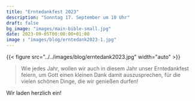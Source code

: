 ```yaml
---
title: "Erntedankfest 2023"
description: "Sonntag 17. September um 10 Uhr"
draft: false
bg_image: "images/main-bible-small.jpg"
date: 2023-09-05T00:00:00+01:00
image : "images/blog/erntedank2023-1.jpg"
---
```

{{< figure src="../../images/blog/erntedank2023.jpg" width="auto" >}}

>Wie jedes Jahr, wollen wir auch in diesem Jahr unser Erntedankfest feiern, um Gott einen kleinen Dank damit auszusprechen, für die vielen schönen Dinge, die wir genießen durfen!

Wir laden herzlich ein!